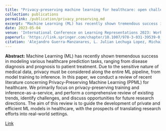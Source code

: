 ```yaml
---
title: "Privacy-preserving machine learning for healthcare: open challenges and future perspectives"
collection: publications
permalink: /publication/privacy_preserving.md
excerpt: "Machine Learning (ML) has recently shown tremendous success in modeling various healthcare prediction tasks, ranging from disease diagnosis and prognosis to patient treatment. Due to the sensitive nature of medical data, privacy must be considered along the entire ML pipeline, from model training to inference. In this paper, we conduct a review of recent literature concerning Privacy-Preserving Machine Learning (PPML) for healthcare. We primarily focus on privacy-preserving training and inference-as-a-service, and perform a comprehensive review of existing trends, identify challenges, and discuss opportunities for future research directions."
date: 2023-05-04
venue: 'International Conference on Learning Representations 2023: Workshop on Trustworthy Machine Learning for Healthcare'
paperurl: 'https://link.springer.com/chapter/10.1007/978-3-031-39539-0_3'
citation: 'Alejandro Guerra-Manzanares, L. Julian Lechuga Lopez, Michail Maniatakos, Farah E Shamout'
---
```

**Abstract:** Machine Learning (ML) has recently shown tremendous success in modeling various healthcare prediction tasks, ranging from disease diagnosis and prognosis to patient treatment. Due to the sensitive nature of medical data, privacy must be considered along the entire ML pipeline, from model training to inference. In this paper, we conduct a review of recent literature concerning Privacy-Preserving Machine Learning (PPML) for healthcare. We primarily focus on privacy-preserving training and inference-as-a-service, and perform a comprehensive review of existing trends, identify challenges, and discuss opportunities for future research directions. The aim of this review is to guide the development of private and efficient ML models in healthcare, with the prospects of translating research efforts into real-world settings.

[Link](https://link.springer.com/chapter/10.1007/978-3-031-39539-0_3)
